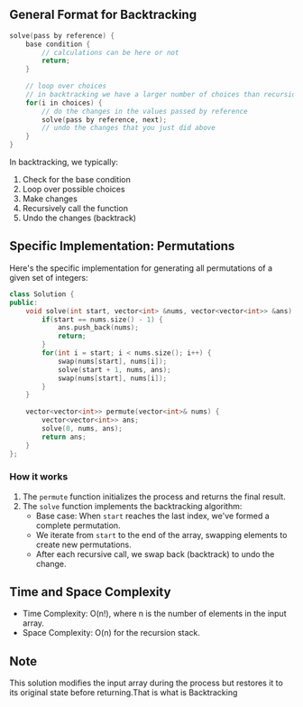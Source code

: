 ## General Format for Backtracking

```cpp
solve(pass by reference) {
    base condition {
        // calculations can be here or not
        return;
    }
    
    // loop over choices
    // in backtracking we have a larger number of choices than recursion
    for(i in choices) {
        // do the changes in the values passed by reference
        solve(pass by reference, next);
        // undo the changes that you just did above
    }
}
```

In backtracking, we typically:
1. Check for the base condition
2. Loop over possible choices
3. Make changes
4. Recursively call the function
5. Undo the changes (backtrack)

## Specific Implementation: Permutations

Here's the specific implementation for generating all permutations of a given set of integers:

```cpp
class Solution {
public:
    void solve(int start, vector<int> &nums, vector<vector<int>> &ans) {
        if(start == nums.size() - 1) {
            ans.push_back(nums);
            return;
        }
        for(int i = start; i < nums.size(); i++) {
            swap(nums[start], nums[i]);
            solve(start + 1, nums, ans);
            swap(nums[start], nums[i]);
        }
    }
    
    vector<vector<int>> permute(vector<int>& nums) {
        vector<vector<int>> ans;
        solve(0, nums, ans);
        return ans;
    }
};
```

### How it works

1. The `permute` function initializes the process and returns the final result.
2. The `solve` function implements the backtracking algorithm:
   - Base case: When `start` reaches the last index, we've formed a complete permutation.
   - We iterate from `start` to the end of the array, swapping elements to create new permutations.
   - After each recursive call, we swap back (backtrack) to undo the change.


## Time and Space Complexity

- Time Complexity: O(n!), where n is the number of elements in the input array.
- Space Complexity: O(n) for the recursion stack.

## Note

This solution modifies the input array during the process but restores it to its original state before returning.That is what is Backtracking
```
